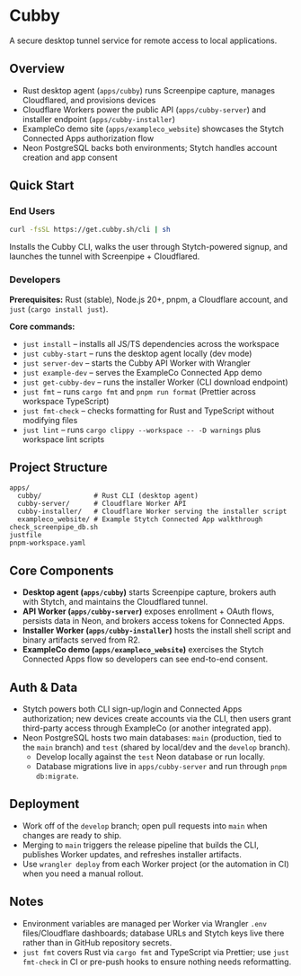 # Cubby

A secure desktop tunnel service for remote access to local applications.

## Overview
- Rust desktop agent (`apps/cubby`) runs Screenpipe capture, manages Cloudflared, and provisions devices
- Cloudflare Workers power the public API (`apps/cubby-server`) and installer endpoint (`apps/cubby-installer`)
- ExampleCo demo site (`apps/exampleco_website`) showcases the Stytch Connected Apps authorization flow
- Neon PostgreSQL backs both environments; Stytch handles account creation and app consent

## Quick Start

### End Users
```bash
curl -fsSL https://get.cubby.sh/cli | sh
```
Installs the Cubby CLI, walks the user through Stytch-powered signup, and launches the tunnel with Screenpipe + Cloudflared.

### Developers
**Prerequisites:** Rust (stable), Node.js 20+, pnpm, a Cloudflare account, and `just` (`cargo install just`).

**Core commands:**
- `just install` – installs all JS/TS dependencies across the workspace
- `just cubby-start` – runs the desktop agent locally (dev mode)
- `just server-dev` – starts the Cubby API Worker with Wrangler
- `just example-dev` – serves the ExampleCo Connected App demo
- `just get-cubby-dev` – runs the installer Worker (CLI download endpoint)
- `just fmt` – runs `cargo fmt` and `pnpm run format` (Prettier across workspace TypeScript)
- `just fmt-check` – checks formatting for Rust and TypeScript without modifying files
- `just lint` – runs `cargo clippy --workspace -- -D warnings` plus workspace lint scripts


## Project Structure
```
apps/
  cubby/             # Rust CLI (desktop agent)
  cubby-server/      # Cloudflare Worker API
  cubby-installer/   # Cloudflare Worker serving the installer script
  exampleco_website/ # Example Stytch Connected App walkthrough
check_screenpipe_db.sh
justfile
pnpm-workspace.yaml
```

## Core Components
- **Desktop agent (`apps/cubby`)** starts Screenpipe capture, brokers auth with Stytch, and maintains the Cloudflared tunnel.
- **API Worker (`apps/cubby-server`)** exposes enrollment + OAuth flows, persists data in Neon, and brokers access tokens for Connected Apps.
- **Installer Worker (`apps/cubby-installer`)** hosts the install shell script and binary artifacts served from R2.
- **ExampleCo demo (`apps/exampleco_website`)** exercises the Stytch Connected Apps flow so developers can see end-to-end consent.

## Auth & Data
- Stytch powers both CLI sign-up/login and Connected Apps authorization; new devices create accounts via the CLI, then users grant third-party access through ExampleCo (or another integrated app).
- Neon PostgreSQL hosts two main databases: `main` (production, tied to the `main` branch) and `test` (shared by local/dev and the `develop` branch).
  - Develop locally against the `test` Neon database or run locally.
  - Database migrations live in `apps/cubby-server` and run through `pnpm db:migrate`.

## Deployment
- Work off of the `develop` branch; open pull requests into `main` when changes are ready to ship.
- Merging to `main` triggers the release pipeline that builds the CLI, publishes Worker updates, and refreshes installer artifacts.
- Use `wrangler deploy` from each Worker project (or the automation in CI) when you need a manual rollout.

## Notes
- Environment variables are managed per Worker via Wrangler `.env` files/Cloudflare dashboards; database URLs and Stytch keys live there rather than in GitHub repository secrets.
- `just fmt` covers Rust via `cargo fmt` and TypeScript via Prettier; use `just fmt-check` in CI or pre-push hooks to ensure nothing needs reformatting.
